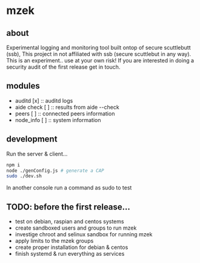 
# mzek

## about

Experimental logging and monitoring tool built ontop of secure scuttlebutt (ssb),
This project in not affiliated with ssb (secure scuttlebut in any way).
This is an experiment.. use at your own risk!
If you are interested in doing a security audit of the first release get in touch.

## modules

* auditd [x] :: auditd logs
* aide check [ ] :: results from aide --check
* peers [ ] :: connected peers information
* node_info [ ] :: system information

## development

Run the server & client...

```sh
npm i
node ./genConfig.js # generate a CAP
sudo ./dev.sh
```

In another console run a command as sudo to test 

## TODO: before the first release...

* test on debian, raspian and centos systems
* create sandboxed users and groups to run mzek
* investige chroot and selinux sandbox for running mzek
* apply limits to the mzek groups
* create proper installation for debian & centos
* finish systemd & run everything as services
